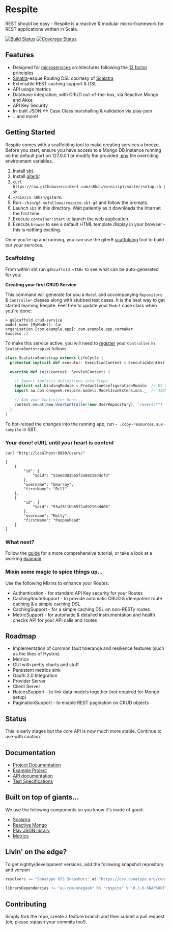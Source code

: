 # Respite

REST should be easy - Respite is a reactive & modular micro-framework for REST applications written in Scala.

[![Build Status](https://travis-ci.org/mefellows/respite.svg)](https://travis-ci.org/mefellows/respite)
[![Coverage Status](https://coveralls.io/repos/mefellows/respite/badge.png?branch=feature/caching)](https://coveralls.io/r/mefellows/respite?branch=feature/caching)

## Features

* Designed for [microservices](http://martinfowler.com/articles/microservices.html) architectures following the [12 factor](http://12factor.net/) principles
* [Sinatra](http://sinatrarb.com/)-esque Routing DSL courtesy of [Scalatra](http://scalatra.org)
* Extensible REST caching support & DSL
* API usage metrics
* Database integration, with CRUD out-of-the-box, via Reactive Mongo and Akka
* API Key Security
* In-built JSON <-> Case Class marshalling & validation via play-json
* ...and more!

## Getting Started

Respite comes with a scaffolding tool to make creating services a breeze. Before you start, ensure you have access to a Mongo DB instance running on the default port on 127.0.0.1 or modify the provided [.env](https://github.com/mefellows/sbt-dotenv) file overriding environment variables.

1. Install [sbt](http://www.scala-sbt.org/release/tutorial/Setup.html).
2. Install [giter8](https://github.com/n8han/giter8#installation):
  1. `curl https://raw.githubusercontent.com/n8han/conscript/master/setup.sh | sh`.
  2. `~/bin/cs n8han/giter8`.
3. Run `~/bin/g8 mefellows/respite-sbt.g8` and follow the prompts.
4. Launch `sbt` in this directory. Wait patiently as it downloads the Internet the first time.
5. Execute `container:start` to launch the web application.
6. Execute `browse` to see a default HTML template display in your browser - this is nothing exciting.

Once you're up and running, you can use the giter8 [scaffolding](https://github.com/n8han/giter8#scaffolding-plugin) tool to build our your services.

### Scaffolding

From within sbt run `g8Scaffold <TAB>` to see what can be auto-generated for you:

**Creating your first CRUD Service**

This command will generate for you a `Model` and accompanying `Repository` & `Controller` classes along with stubbed test cases. It is the best way to get started learning Respite. Feel free to update your `Model` case class when you're done:

```
> g8Scaffold crud-service
model_name [MyModel]: Car
organisation [com.example.app]: com.example.app.carmaker
Success :)
```

To make this service active, you will need to [register](http://respite.onegeek.com.au/routing/#register) your `Controller` in `ScalatraBootstrap` as follows:

```scala
class ScalatraBootstrap extends LifeCycle {
  protected implicit def executor: ExecutionContext = ExecutionContext.global

  override def init(context: ServletContext) {

    // Import implicit definitions into Scope
    implicit val bindingModule = ProductionConfigurationModule  // DI Configuration object
    import au.com.onegeek.respite.models.ModelJsonExtensions._  // JSON extensions

    // Add your Controller here...
    context.mount(new UserController(new UserRepository), "/users/*")
  }
}
```

To hot-reload the changes into the running app, run `~ ;copy-resources;aux-compile` in SBT.

### Your done! cURL until your heart is content

    curl "http://localhost:8080/users/"

    [
        {
            "id": {
                "$oid": "53aed383b65f2a89219ddcfd"
            },
            "username": "bmurray",
            "firstName": "Bill"
        },
        {
            "id": {
                "$oid": "53af811bb65f2a89219ddd08"
            },
            "username": "Matty",
            "firstName": "Poopoohead"
        }
    ]

### What next?

Follow the [guide](http://respite.onegeek.com.au/) for a more comprehensive tutorial, or take a look at a working [example](https://github.com/mefellows/respite/tree/master/respite-examples).

### Mixin some magic to spice things up...

Use the following Mixins to enhance your Routes:

* Authentication - for standard API Key security for your Routes
* CachingRouteSupport - to provide automatic CRUD & idempotent route caching & a simple caching DSL
* CachingSupport - for a simple caching DSL on non-RESTy routes
* MetricSupport - for automatic & detailed instrumentation and health checks API for your API calls and routes

## Roadmap

* Implementation of common fault tolerance and resilience features (such as the likes of Hystrix)
* Metrics
 * GUI with pretty charts and stuff
 * Persistent metrics sink
* Oauth 2.0 Integration
 * Provider Server
 * Client Server
* HateosSupport - to link data models together (not required for Mongo setup)
* PaginationSupport - to enable REST pagination on CRUD objects

## Status

This is early stages but the core API is now much more stable. Continue to use with caution.

## Documentation

* [Project Documentation](http://respite.onegeek.com.au/)
* [Example Project](https://github.com/mefellows/respite/tree/master/respite-examples)
* [API documentation](http://respite.onegeek.com.au/latest/api/#package)
* [Test Specifications](http://respite.onegeek.com.au/latest/specifications/)

## Built on top of giants...

We use the following components so you know it's made of good:

* [Scalatra](http://www.scalatra.org)
* [Reactive Mongo](http://reactivemongo.org/)
* [Play JSON library](http://www.playframework.com/documentation/2.1.1/ScalaJson)
* [Metrics](https://github.com/codahale/metrics)

## Livin' on the edge?

To get nightly/development versions, add the following snapshot repository and version

```scala
resolvers += "Sonatype OSS Snapshots" at "https://oss.sonatype.org/content/repositories/snapshots"

libraryDependencies += "au.com.onegeek" %% "respite" % "0.3.0-SNAPSHOT"
```

## Contributing

Simply fork the repo, create a feature branch and then submit a pull request (oh, please squash your commits too!).
